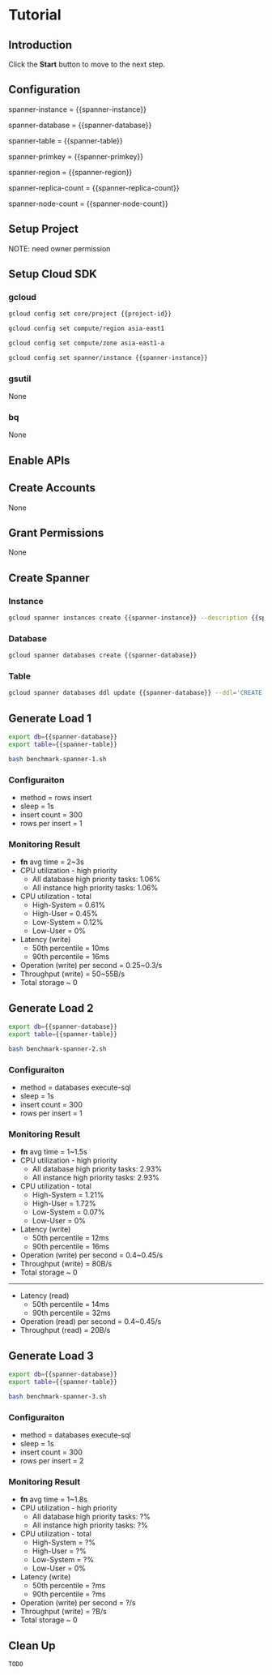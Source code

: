 # Tutorial

## Introduction

<walkthrough-tutorial-duration duration="30"></walkthrough-tutorial-duration>

Click the **Start** button to move to the next step.

## Configuration

<walkthrough-watcher-constant key="spanner-instance" value="spanner-00"></walkthrough-watcher-constant>
<walkthrough-watcher-constant key="spanner-database" value="db-00"></walkthrough-watcher-constant>
<walkthrough-watcher-constant key="spanner-table" value="table_00"></walkthrough-watcher-constant>
<walkthrough-watcher-constant key="spanner-primkey" value="uuid32"></walkthrough-watcher-constant>
<walkthrough-watcher-constant key="spanner-region" value="asia-east1"></walkthrough-watcher-constant>
<walkthrough-watcher-constant key="spanner-replica-count" value="3"></walkthrough-watcher-constant>
<walkthrough-watcher-constant key="spanner-node-count" value="1"></walkthrough-watcher-constant>

spanner-instance = {{spanner-instance}}

spanner-database = {{spanner-database}}

spanner-table = {{spanner-table}}

spanner-primkey = {{spanner-primkey}}

spanner-region = {{spanner-region}}

spanner-replica-count = {{spanner-replica-count}}

spanner-node-count = {{spanner-node-count}}

## Setup Project

<walkthrough-project-setup></walkthrough-project-setup>

<walkthrough-footnote>NOTE: need owner permission</walkthrough-footnote>

## Setup Cloud SDK

### gcloud

```bash
gcloud config set core/project {{project-id}}
```
```bash
gcloud config set compute/region asia-east1
```
```bash
gcloud config set compute/zone asia-east1-a
```
```bash
gcloud config set spanner/instance {{spanner-instance}}
```

### gsutil

None

### bq

None


## Enable APIs

<walkthrough-enable-apis apis="spanner.googleapis.com"></walkthrough-enable-apis>

## Create Accounts

None

## Grant Permissions

None

## Create Spanner

### Instance

```bash
gcloud spanner instances create {{spanner-instance}} --description {{spanner-instance}} --config=regional-{{spanner-region}} --nodes={{spanner-node-count}}
```

### Database

```bash
gcloud spanner databases create {{spanner-database}}
```

### Table

```bash
gcloud spanner databases ddl update {{spanner-database}} --ddl='CREATE TABLE {{spanner-table}} (uuid32 STRING(32) NOT NULL) PRIMARY KEY (uuid32)'
```

## Generate Load 1

```bash
export db={{spanner-database}}
export table={{spanner-table}}
```
```bash
bash benchmark-spanner-1.sh
```

### Configuraiton

* method = rows insert
* sleep = 1s
* insert count = 300
* rows per insert = 1

### Monitoring Result

* **fn** avg time = 2~3s
* CPU utilization - high priority
  * All database high priority tasks: 1.06%
  * All instance high priority tasks: 1.06%
* CPU utilization - total
  * High-System = 0.61%
  * High-User = 0.45%
  * Low-System = 0.12%
  * Low-User = 0%
* Latency (write)
  * 50th percentile = 10ms
  * 90th percentile = 16ms
* Operation (write) per second = 0.25~0.3/s
* Throughput (write) = 50~55B/s
* Total storage ~ 0

## Generate Load 2

```bash
export db={{spanner-database}}
export table={{spanner-table}}
```
```bash
bash benchmark-spanner-2.sh
```

### Configuraiton

* method = databases execute-sql
* sleep = 1s
* insert count = 300
* rows per insert = 1

### Monitoring Result

* **fn** avg time = 1~1.5s
* CPU utilization - high priority
  * All database high priority tasks: 2.93%
  * All instance high priority tasks: 2.93%
* CPU utilization - total
  * High-System = 1.21%
  * High-User = 1.72%
  * Low-System = 0.07%
  * Low-User = 0%
* Latency (write)
  * 50th percentile = 12ms
  * 90th percentile = 16ms
* Operation (write) per second = 0.4~0.45/s
* Throughput (write) = 80B/s
* Total storage ~ 0

---

* Latency (read)
  * 50th percentile = 14ms
  * 90th percentile = 32ms
* Operation (read) per second = 0.4~0.45/s
* Throughput (read) = 20B/s

## Generate Load 3

```bash
export db={{spanner-database}}
export table={{spanner-table}}
```
```bash
bash benchmark-spanner-3.sh
```

### Configuraiton

* method = databases execute-sql
* sleep = 1s
* insert count = 300
* rows per insert = 2

### Monitoring Result

* **fn** avg time = 1~1.8s
* CPU utilization - high priority
  * All database high priority tasks: ?%
  * All instance high priority tasks: ?%
* CPU utilization - total
  * High-System = ?%
  * High-User = ?%
  * Low-System = ?%
  * Low-User = 0%
* Latency (write)
  * 50th percentile = ?ms
  * 90th percentile = ?ms
* Operation (write) per second = ?/s
* Throughput (write) = ?B/s
* Total storage ~ 0

## Clean Up

```bash
TODO
```
